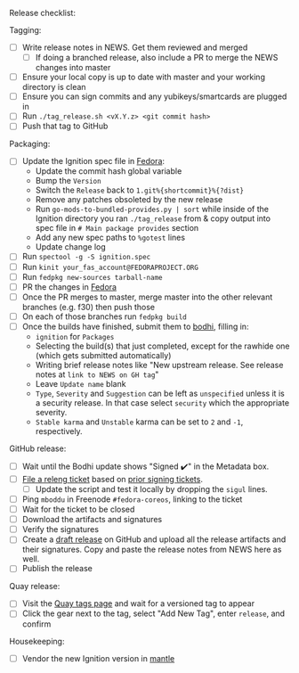 Release checklist:

Tagging:
 - [ ] Write release notes in NEWS. Get them reviewed and merged
     - [ ] If doing a branched release, also include a PR to merge the NEWS changes into master
 - [ ] Ensure your local copy is up to date with master and your working directory is clean
 - [ ] Ensure you can sign commits and any yubikeys/smartcards are plugged in
 - [ ] Run `./tag_release.sh <vX.Y.z> <git commit hash>`
 - [ ] Push that tag to GitHub

Packaging:
 - [ ] Update the Ignition spec file in [Fedora](https://src.fedoraproject.org/rpms/ignition):
   - Update the commit hash global variable
   - Bump the `Version`
   - Switch the `Release` back to `1.git%{shortcommit}%{?dist}`
   - Remove any patches obsoleted by the new release
   - Run `go-mods-to-bundled-provides.py | sort` while inside of the Ignition directory you ran `./tag_release` from & copy output into spec file in `# Main package provides` section
   - Add any new spec paths to `%gotest` lines
   - Update change log
 - [ ] Run `spectool -g -S ignition.spec`
 - [ ] Run `kinit your_fas_account@FEDORAPROJECT.ORG`
 - [ ] Run `fedpkg new-sources tarball-name`
 - [ ] PR the changes in [Fedora](https://src.fedoraproject.org/rpms/ignition)
 - [ ] Once the PR merges to master, merge master into the other relevant branches (e.g. f30) then push those
 - [ ] On each of those branches run `fedpkg build`
 - [ ] Once the builds have finished, submit them to [bodhi](https://bodhi.fedoraproject.org/updates/new), filling in:
   - `ignition` for `Packages`
   - Selecting the build(s) that just completed, except for the rawhide one (which gets submitted automatically)
   - Writing brief release notes like "New upstream release. See release notes at `link to NEWS on GH tag`"
   - Leave `Update name` blank
   - `Type`, `Severity` and `Suggestion` can be left as `unspecified` unless it is a security release. In that case select `security` which the appropriate severity.
   - `Stable karma` and `Unstable` karma can be set to `2` and `-1`, respectively.

GitHub release:
 - [ ] Wait until the Bodhi update shows "Signed :heavy_check_mark:" in the Metadata box.
 - [ ] [File a releng ticket](https://pagure.io/releng/new_issue) based on [prior signing tickets](https://pagure.io/releng/issue/9602).
   - [ ] Update the script and test it locally by dropping the `sigul` lines.
 - [ ] Ping `mboddu` in Freenode `#fedora-coreos`, linking to the ticket
 - [ ] Wait for the ticket to be closed
 - [ ] Download the artifacts and signatures
 - [ ] Verify the signatures
 - [ ] Create a [draft release](https://github.com/coreos/ignition/releases/new) on GitHub and upload all the release artifacts and their signatures. Copy and paste the release notes from NEWS here as well.
 - [ ] Publish the release

Quay release:
  - [ ] Visit the [Quay tags page](https://quay.io/repository/coreos/ignition-validate?tab=tags) and wait for a versioned tag to appear
  - [ ] Click the gear next to the tag, select "Add New Tag", enter `release`, and confirm

Housekeeping:
 - [ ] Vendor the new Ignition version in [mantle](https://github.com/coreos/coreos-assembler/tree/master/mantle)
